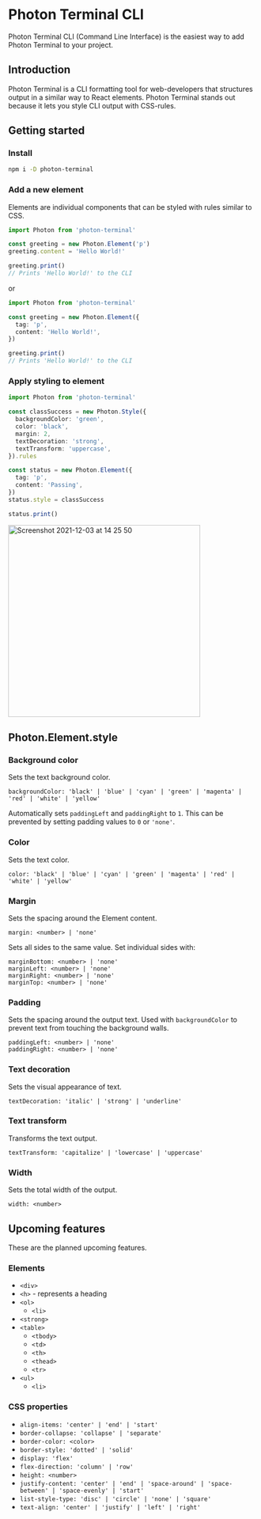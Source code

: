 # Photon Terminal CLI

Photon Terminal CLI (Command Line Interface) is the easiest way to add Photon Terminal to your project.

## Introduction

Photon Terminal is a CLI formatting tool for web-developers that structures output in a similar way to React elements. Photon Terminal stands out because it lets you style CLI output with CSS-rules.

## Getting started

### Install

```bash
npm i -D photon-terminal
```

### Add a new element

Elements are individual components that can be styled with rules similar to CSS.

```typescript
import Photon from 'photon-terminal'

const greeting = new Photon.Element('p')
greeting.content = 'Hello World!'

greeting.print()
// Prints 'Hello World!' to the CLI
```

or

```typescript
import Photon from 'photon-terminal'

const greeting = new Photon.Element({
  tag: 'p',
  content: 'Hello World!',
})

greeting.print()
// Prints 'Hello World!' to the CLI
```

### Apply styling to element

```typescript
import Photon from 'photon-terminal'

const classSuccess = new Photon.Style({
  backgroundColor: 'green',
  color: 'black',
  margin: 2,
  textDecoration: 'strong',
  textTransform: 'uppercase',
}).rules

const status = new Photon.Element({
  tag: 'p',
  content: 'Passing',
})
status.style = classSuccess

status.print()
```

<img width="388" alt="Screenshot 2021-12-03 at 14 25 50" src="https://user-images.githubusercontent.com/74550679/144610089-7c56f686-037c-448d-88f8-a92b2b8b047b.png">

## Photon.Element.style

### Background color

Sets the text background color.

`backgroundColor: 'black' | 'blue' | 'cyan' | 'green' | 'magenta' | 'red' | 'white' | 'yellow'`

Automatically sets `paddingLeft` and `paddingRight` to `1`. This can be prevented by setting padding values to `0` or `'none'`.

### Color

Sets the text color.

`color: 'black' | 'blue' | 'cyan' | 'green' | 'magenta' | 'red' | 'white' | 'yellow'`

### Margin

Sets the spacing around the Element content.

`margin: <number> | 'none'`

Sets all sides to the same value. Set individual sides with:

`marginBottom: <number> | 'none'`  
`marginLeft: <number> | 'none'`  
`marginRight: <number> | 'none'`  
`marginTop: <number> | 'none'`

### Padding

Sets the spacing around the output text. Used with `backgroundColor` to prevent text from touching the background walls.

`paddingLeft: <number> | 'none'`  
`paddingRight: <number> | 'none'`

### Text decoration

Sets the visual appearance of text.

`textDecoration: 'italic' | 'strong' | 'underline'`

### Text transform

Transforms the text output.

`textTransform: 'capitalize' | 'lowercase' | 'uppercase'`

### Width

Sets the total width of the output.

`width: <number>`

## Upcoming features

These are the planned upcoming features.

### Elements

- `<div>`
- `<h>` - represents a heading
- `<ol>`
  - `<li>`
- `<strong>`
- `<table>`
  - `<tbody>`
  - `<td>`
  - `<th>`
  - `<thead>`
  - `<tr>`
- `<ul>`
  - `<li>`

### CSS properties

- `align-items: 'center' | 'end' | 'start'`
- `border-collapse: 'collapse' | 'separate'`
- `border-color: <color>`
- `border-style: 'dotted' | 'solid'`
- `display: 'flex'`
- `flex-direction: 'column' | 'row'`
- `height: <number>`
- `justify-content: 'center' | 'end' | 'space-around' | 'space-between' | 'space-evenly' | 'start'`
- `list-style-type: 'disc' | 'circle' | 'none' | 'square'`
- `text-align: 'center' | 'justify' | 'left' | 'right'`

